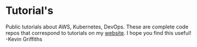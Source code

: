 # Tutorial's

Public tutorials about AWS, Kubernetes, DevOps. These are complete code repos that correspond
to tutorials on my [website](https://kevingriffiths.com). I hope you find this useful!
-Kevin Griffiths
